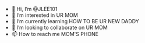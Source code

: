 - 👋 Hi, I’m @JLEE101
- 👀 I’m interested in UR MOM
- 🌱 I’m currently learning HOW TO BE UR NEW DADDY
- 💞️ I’m looking to collaborate on UR MOM
- 📫 How to reach me MOM'S PHONE

<!---
JLEE101/JLEE101 is a ✨ special ✨ repository because its `README.md` (this file) appears on your GitHub profile.
You can click the Preview link to take a look at your changes.
--->
